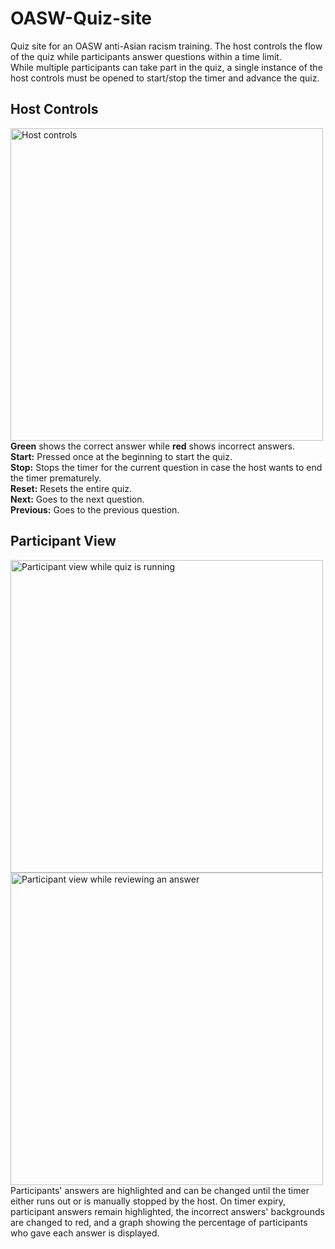 # OASW-Quiz-site
 Quiz site for an OASW anti-Asian racism training. The host controls the flow of the quiz while participants answer questions within a time limit.  
 While multiple participants can take part in the quiz, a single instance of the host controls must be opened to start/stop the timer and advance the quiz.
 
## Host Controls
<img src="https://user-images.githubusercontent.com/93284023/191536986-60c01df7-3f4b-4a0b-ad49-0d3f5586644c.jpg" width=500 alt="Host controls">
 <b>Green</b> shows the correct answer while <b>red</b> shows incorrect answers.<br>
 <b>Start:</b> Pressed once at the beginning to start the quiz.<br>
 <b>Stop:</b> Stops the timer for the current question in case the host wants to end the timer prematurely.<br>
 <b>Reset:</b> Resets the entire quiz.<br>
 <b>Next:</b> Goes to the next question.<br>
 <b>Previous:</b> Goes to the previous question.<br>
 
 
 
 ## Participant View
 
<img src ="https://user-images.githubusercontent.com/93284023/191537110-bddf98b0-9e21-469e-83c4-babbed1eee39.jpg" width=500 alt="Participant view while quiz is running"><img src="https://user-images.githubusercontent.com/93284023/191537119-aa8036b3-90c4-403a-a2dc-40f1f2143f9b.jpg" width=500 alt="Participant view while reviewing an answer">
Participants' answers are highlighted and can be changed until the timer either runs out or is manually stopped by the host. On timer expiry, participant answers remain highlighted, the incorrect answers' backgrounds are changed to red, and a graph showing the percentage of participants who gave each answer is displayed.
